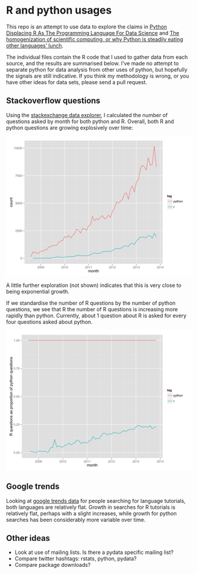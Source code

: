 # R and python usages

This repo is an attempt to use data to explore the claims in [Python Displacing R As The Programming Language For Data Science](http://t.co/jdR2WF4Kjg) and [The homogenization of scientific computing, or why Python is steadily eating other languages’ lunch](http://bit.ly/1geFq6e).

The individual files contain the R code that I used to gather data from each source, and the results are summarised below. I've made no attempt to separate python for data analysis from other uses of python, but hopefully the signals are still indicative. If you think my methodology is wrong, or you have other ideas for data sets, please send a pull request.

## Stackoverflow questions

Using the [stackexchange data explorer](http://data.stackexchange.com/stackoverflow/query/150128/r-questions-per-month), I calculated the number of questions asked by month for both python and R. Overall, both R and python questions are growing explosively over time:

![Explosive growth of R and python questions over time](images/so-raw.png)

A little further exploration (not shown) indicates that this is very close to being exponential growth.  

If we standardise the number of R questions by the number of python questions, we see that R the number of R questions is increasing more rapidly than python. Currently, about 1 question about R is asked for every four questions asked about python.

![R questions growing relative to python](images/so-rel.png) 

## Google trends

Looking at [google trends data](http://www.google.com/trends/explore#q=r%20tutorial%2C%20python%20tutorial&cmpt=q) for people searching for language tutorials, both languages are relatively flat. Growth in searches for R tutorials is relatively flat, perhaps with a slight increases, while growth for python searches has been considerably more variable over time.

## Other ideas

* Look at use of mailing lists. Is there a pydata specific mailing list?
* Compare twitter hashtags: rstats, python, pydata?
* Compare package downloads?
